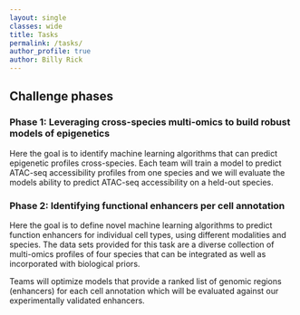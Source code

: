 ```yaml
---
layout: single
classes: wide
title: Tasks
permalink: /tasks/
author_profile: true
author: Billy Rick
---
```


## Challenge phases

### Phase 1: Leveraging cross-species multi-omics to build robust models of epigenetics 

Here the goal is to identify machine learning algorithms that can predict epigenetic profiles cross-species. Each team will train a model to predict ATAC-seq accessibility profiles from one species and we will evaluate the models ability to predict ATAC-seq accessibility on a held-out species.

### Phase 2: Identifying functional enhancers per cell annotation

Here the goal is to define novel machine learning algorithms to predict function enhancers for individual cell types, using different modalities and species. The data sets provided for this task are a diverse collection of multi-omics profiles of four species that can be integrated as well as incorporated with biological priors.

Teams will optimize models that provide a ranked list of genomic regions (enhancers) for each cell annotation which will be evaluated against our experimentally validated enhancers.